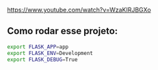 https://www.youtube.com/watch?v=WzaKIRJBGXo

## Como rodar esse projeto:

```sh
export FLASK_APP=app
export FLASK_ENV=Development
export FLASK_DEBUG=True
```